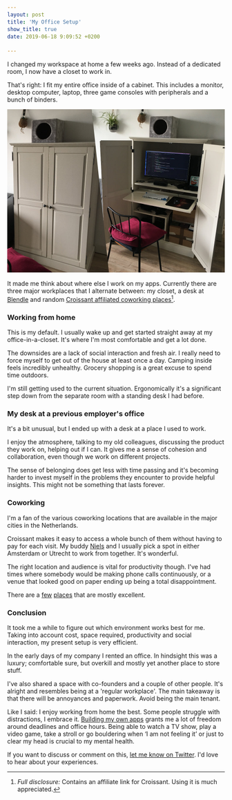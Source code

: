 ```yaml
---
layout: post
title: 'My Office Setup'
show_title: true
date: 2019-06-18 9:09:52 +0200

---
```

I changed my workspace at home a few weeks ago. Instead of a dedicated room, I now have a closet to work in.

That's right: I fit my entire office inside of a cabinet. This includes a monitor, desktop computer, laptop, three game consoles with peripherals and a bunch of binders.

![A side-by-side picture of my office inside of a cabinet, doors closed on the left, open on the right](/assets/blog/closet-office.jpg)

It made me think about where else I work on my apps. Currently there are three major workplaces that I alternate between: my closet, a desk at [Blendle](https://www.blendle.com) and random [Croissant affiliated coworking places](https://www.getcroissant.com/a/boy26)[^croissantaff].

### Working from home

This is my default. I usually wake up and get started straight away at my office-in-a-closet. It's where I'm most comfortable and get a lot done.

The downsides are a lack of social interaction and fresh air. I really need to force myself to get out of the house at least once a day. Camping inside feels incredibly unhealthy. Grocery shopping is a great excuse to spend time outdoors.

I'm still getting used to the current situation. Ergonomically it's a significant step down from the separate room with a standing desk I had before.

### My desk at a previous employer's office

It's a bit unusual, but I ended up with a desk at a place I used to work.

I enjoy the atmosphere, talking to my old colleagues, discussing the product they work on, helping out if I can. It gives me a sense of cohesion and collaboration, even though we work on different projects.

The sense of belonging does get less with time passing and it's becoming harder to invest myself in the problems they encounter to provide helpful insights. This might not be something that lasts forever.

### Coworking

I'm a fan of the various coworking locations that are available in the major cities in the Netherlands.

Croissant makes it easy to access a whole bunch of them without having to pay for each visit. My buddy [Niels](https://www.twitter.com/nielsify) and I usually pick a spot in either Amsterdam or Utrecht to work from together. It's wonderful.

The right location and audience is vital for productivity though. I've had times where somebody would be making phone calls continuously, or a venue that looked good on paper ending up being a total disappointment.

There are a [few](https://www.mindspace.me/utrecht/) [places](https://www.rent24.com/en/locations/amsterdam/magna-plaza/) that are mostly excellent.

### Conclusion

It took me a while to figure out which environment works best for me. Taking into account cost, space required, productivity and social interaction, my present setup is very efficient.

In the early days of my company I rented an office. In hindsight this was a luxury; comfortable sure, but overkill and mostly yet another place to store stuff.

I've also shared a space with co-founders and a couple of other people. It's alright and resembles being at a 'regular workplace'. The main takeaway is that there will be annoyances and paperwork. Avoid being the main tenant.

Like I said: I enjoy working from home the best. Some people struggle with distractions, I embrace it. [Building my own apps](https://www.dangercove.com) grants me a lot of freedom around deadlines and office hours. Being able to watch a TV show, play a video game, take a stroll or go bouldering when &lsquo;I am not feeling it&rsquo; or just to clear my head is crucial to my mental health.

If you want to discuss or comment on this, [let me know on Twitter](https://www.twitter.com/boyvanamstel). I'd love to hear about your experiences.

[^croissantaff]:_Full disclosure:_ Contains an affiliate link for Croissant. Using it is much appreciated.
